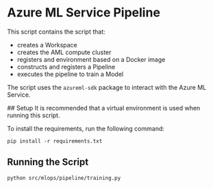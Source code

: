 # Azure ML Service Pipeline
This script contains the script that:
* creates a Workspace
* creates the AML compute cluster
* registers and environment based on a Docker image
* constructs and registers a Pipeline
* executes the pipeline to train a Model

The script uses the `azureml-sdk` package to interact with the Azure ML Service.

## Setup
It is recommended that a virtual environment is used when running this script.

To install the requirements, run the following command:
```
pip install -r requirements.txt
```

## Running the Script
```
python src/mlops/pipeline/training.py
```